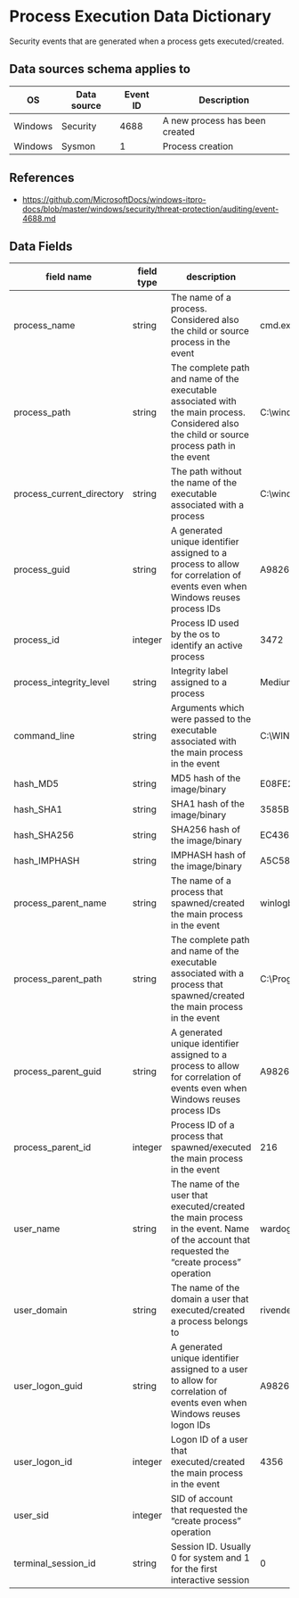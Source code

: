 # Process Execution Data Dictionary

Security events that are generated when a process gets executed/created.

## Data sources schema applies to

| OS | Data source | Event ID | Description |
|--------|---------|-------|---------|
| Windows | Security | 4688 | A new process has been created |
| Windows | Sysmon | 1 | Process creation |

## References

* https://github.com/MicrosoftDocs/windows-itpro-docs/blob/master/windows/security/threat-protection/auditing/event-4688.md

## Data Fields

| field name | field type | description | valid values |
|--------|---------|-------|---------|
| process_name | string | The name of a process. Considered also the child or source process in the event | cmd.exe  |
| process_path | string | The complete path and name of the executable associated with the main process. Considered also the child or source process path in the event | C:\windows\system32\cmd.exe |
| process_current_directory | string | The path without the name of the executable associated with a process | C:\windows\system32\ |
| process_guid | string | A generated unique identifier assigned to a process to allow for correlation of events even when Windows reuses process IDs | A98268C1-DAC2-5A94-0000-001020444F00 |
| process_id | integer | Process ID used by the os to identify an active process | 3472  |
| process_integrity_level | string | Integrity label assigned to a process | Medium |
| command_line | string | Arguments which were passed to the executable associated with the main process in the event | C:\WINDOWS\system32\cmd.exe /c tasklist |
| hash_MD5 | string | MD5 hash of the image/binary | E08FE2DE3DDD22123247D49A11B4F53D |
| hash_SHA1 | string | SHA1 hash of the image/binary | 3585B37200EF3321262B0977401183694A3C15C6 |
| hash_SHA256 | string | SHA256 hash of the image/binary | EC436AEEE41857EEE5875EFDB7166FE043349DB5F58F3EE9FC4FF7F50005767F |
| hash_IMPHASH | string | IMPHASH hash of the image/binary | A5C589222C42E8EC02269411A9573783 |
| process_parent_name | string | The name of a process that spawned/created the main process in the event | winlogbeat.exe |
| process_parent_path | string | The complete path and name of the executable associated with a process that spawned/created the main process in the event | C:\Program Files\winlogbeat\winlogbeat.exe |
| process_parent_guid | string | A generated unique identifier assigned to a process to allow for correlation of events even when Windows reuses process IDs | A98268C1-DAF0-5A94-0000-001055495E00 |
| process_parent_id | integer | Process ID of a process that spawned/executed the main process in the event | 216 |
| user_name | string | The name of the user that executed/created the main process in the event. Name of the account that requested the “create process” operation | wardog |
| user_domain | string | The name of the domain a user that executed/created a process belongs to | rivendell |
| user_logon_guid | string | A generated unique identifier assigned to a user to allow for correlation of events even when Windows reuses logon IDs | A98268C1-C30B-5A6A-0000-0020E7030000 |
| user_logon_id | integer | Logon ID of a user that executed/created the main process in the event | 4356 |
| user_sid | integer | SID of account that requested the “create process” operation |
| terminal_session_id | string | Session ID. Usually 0 for system and 1 for the first interactive session | 0 |
